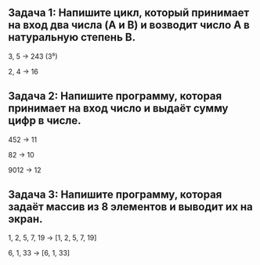 ## Задача 1: Напишите цикл, который принимает на вход два числа (A и B) и возводит число A в натуральную степень B. ##

3, 5 -> 243 (3⁵)

2, 4 -> 16

## Задача 2: Напишите программу, которая принимает на вход число и выдаёт сумму цифр в числе. ##

452 -> 11

82 -> 10

9012 -> 12

## Задача 3: Напишите программу, которая задаёт массив из 8 элементов и выводит их на экран. ##

1, 2, 5, 7, 19 -> [1, 2, 5, 7, 19]

6, 1, 33 -> [6, 1, 33]
